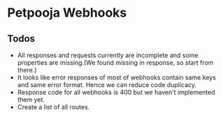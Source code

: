 # Petpooja Webhooks

## Todos

- All responses and requests currently are incomplete and some properties are missing.(We found missing in response, so start from there.)
- It looks like error responses of most of webhooks contain same keys and same error format. Hence we can reduce code duplicacy.
- Response code for all webhooks is 400 but we haven't implemented them yet.
- Create a list of all routes.
